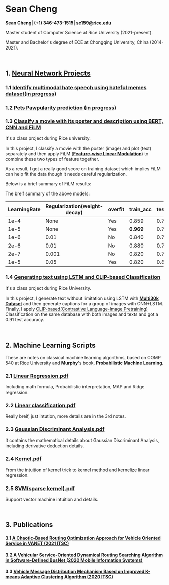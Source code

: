 # Sean Cheng



**Sean Cheng| (+1) 346-473-1515| sc159@rice.edu**

Master student of Computer Science at Rice University  (2021-present).

Master and Bachelor's degree of ECE at Chongqing University, China (2014-2021).

&nbsp;

## 1. [Neural Network Projects](https://github.com/SeanCheng1996/Nerual-network-projects)

### 1.1 [Identify multimodal hate speech using hateful memes dataset(in progress)](https://ai.facebook.com/blog/hateful-memes-challenge-and-data-set/)



### 1.2 [Pets Pawpularity prediction (in progress)](https://www.kaggle.com/c/petfinder-pawpularity-score/data)




### 1.3 [Classify a movie with its poster and description using BERT, CNN and FiLM](https://github.com/SeanCheng1996/Nerual-network-projects/blob/main/Movie%20Classification(CNN%2C%20BERT%2C%20FiLM).ipynb)

It's a class project during Rice university.

In this project, I classify a movie with the poster (image) and plot (text) separately and then apply FiLM ([**Feature-wise Linear Modulation**]( https://arxiv.org/pdf/1709.07871.pdf)) to combine these two types of feature together.



As a result, I got a really good score on training dataset which implies FiLM can help fit the data though it needs careful regularization.

Below is a brief summary of FiLM results:

The breif summary of the above models:

| LearningRate | Regularization(weight-decay) | overfit | train_acc | test_acc |
| ------------ | ---------------------------- | ------- | --------- | -------- |
| 1e-4         | None                         | Yes     | 0.859     | 0.741    |
| 1e-5         | None                         | Yes     | **0.969** | 0.754    |
| 1e-6         | 0.01                         | No      | 0.840     | 0.745    |
| 2e-6         | 0.01                         | No      | 0.880     | 0.744    |
| 2e-7         | 0.001                        | No      | 0.820     | 0.740    |
| 1e-5         | 0.05                         | Yes     | 0.820     | 0.842    |



### 1.4 [Generating text using LSTM and CLIP-based Classification](https://github.com/SeanCheng1996/Nerual-network-projects/blob/main/Text%20Generation%20and%20Image%20Captions(LSTM%2BCLIP).ipynb)

It's a class project during Rice University.

In this project, I generate text without limitation using LSTM with **[Multi30k Dataset](https://github.com/multi30k/dataset)** and then generate captions for a group of images with CNN+LSTM. Finally, I apply [CLIP-based(Contrastive Language-Image Pretraining)](https://openai.com/blog/clip/) Classification on the same database with both images and texts and got a 0.91 test accuracy.





&nbsp;


## 2. Machine Learning Scripts

These are notes on classical machine learning algorithms, based on COMP 540 at Rice University and  **Murphy**'s book, **Probabilistic Machine Learning**.

### 2.1 [Linear Regression.pdf](https://github.com/SeanCheng1996/ML_scripts/blob/main/1.%20Linear%20Regression.pdf)

Including math formula, Probabilistic interpretation, MAP and Ridge regression.

### 2.2 [Linear classification.pdf](https://github.com/SeanCheng1996/ML_scripts/blob/main/2_Linear%20classification.pdf)

Really breif, just intution, more details are in the 3rd notes.

### 2.3 [Gaussian Discriminant Analysis.pdf](https://github.com/SeanCheng1996/ML_scripts/blob/main/3.%20Gaussian%20Discriminant%20Alanysis.pdf)

It contains the mathematical details about Gaussian Discriminant Analysis, including derivative deduction details.

### 2.4 [Kernel.pdf](https://github.com/SeanCheng1996/ML_scripts/blob/main/4.%20Kernel%20and%20SVM.pdf)

From the intuition of kernel trick to kernel method and kernelize linear regression.

### 2.5 [SVM(sparse kernel).pdf](https://github.com/SeanCheng1996/ML_scripts/blob/main/5.%20SVM(sparse%20kernel).pdf)

Support vector machine intuition and details.



&nbsp;

## 3. Publications

#### 3.1 [A Chaotic-Based Routing Optimization Approach for Vehicle Oriented Service in VANET (2021 ITSC)](https://ieeexplore.ieee.org/document/9564935)


#### 3.2 [A Vehicular Service-Oriented Dynamical Routing Searching Algorithm in Software-Defined BusNet (2020 Mobile Information Systems)](https://www.hindawi.com/journals/misy/2020/8856130/)


#### 3.3 [Vehicle Message Distribution Mechanism Based on Improved K-means Adaptive Clustering Algorithm (2020 ITSC)](https://ieeexplore.ieee.org/abstract/document/9294593 )

